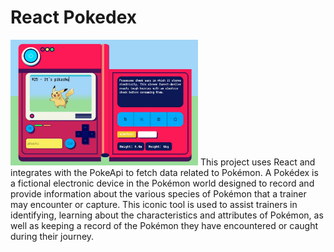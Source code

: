 
# React Pokedex
<img src="/previews/pokedex.jpg" width='300'/>
This project uses React and integrates with the PokeApi to fetch data related to Pokémon.
A Pokédex is a fictional electronic device in the Pokémon world designed to record and provide information about the various species of Pokémon that a trainer may encounter or capture. This iconic tool is used to assist trainers in identifying, learning about the characteristics and attributes of Pokémon, as well as keeping a record of the Pokémon they have encountered or caught during their journey.


